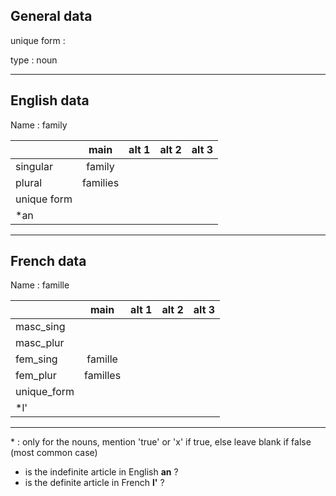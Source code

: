 ## General data

unique form :

type : noun

---

## English data

Name : family

|             |   main   | alt 1 | alt 2 | alt 3 |
| :---------- | :------: | :---: | :---: | ----- |
| singular    |  family  |       |       |       |
| plural      | families |       |       |       |
| unique form |          |       |       |       |
| \*an        |          |       |       |       |

---

## French data

Name : famille

|             |   main   | alt 1 | alt 2 | alt 3 |
| :---------- | :------: | :---: | :---: | :---: |
| masc_sing   |          |       |       |       |
| masc_plur   |          |       |       |       |
| fem_sing    | famille  |       |       |       |
| fem_plur    | familles |       |       |       |
| unique_form |          |       |       |       |
| \*l'        |          |       |       |       |

---

\* : only for the nouns, mention 'true' or 'x' if true, else leave blank if false (most common case)

- is the indefinite article in English **an** ?
- is the definite article in French **l'** ?
